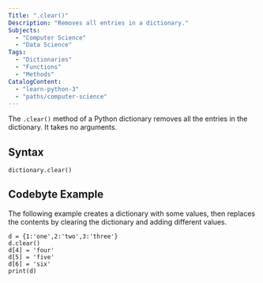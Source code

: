 ```yaml
---
Title: ".clear()"
Description: "Removes all entries in a dictionary."
Subjects:
  - "Computer Science"
  - "Data Science"
Tags:
  - "Dictionaries"
  - "Functions"
  - "Methods"
CatalogContent:
  - "learn-python-3"
  - "paths/computer-science"
---
```


The `.clear()` method of a Python dictionary removes all the entries in the dictionary. It takes no arguments.

## Syntax

```pseudo
dictionary.clear()
```

## Codebyte Example

The following example creates a dictionary with some values, then replaces the contents by clearing the dictionary and adding different values.

```codebyte/python
d = {1:'one',2:'two',3:'three'}
d.clear()
d[4] = 'four'
d[5] = 'five'
d[6] = 'six'
print(d)
```
